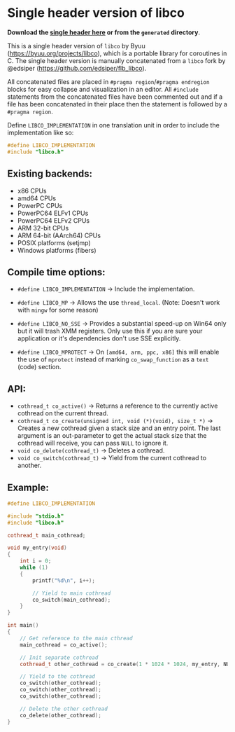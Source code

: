 # Single header version of libco

**Download the [single header here](https://raw.githubusercontent.com/SasLuca/libco/master/generated/libco.h) or from the `generated` directory**.

This is a single header version of `libco` by Byuu (https://byuu.org/projects/libco), which is a portable library for coroutines in C.
The single header version is manually concatenated from a `libco` fork by @edsiper (https://github.com/edsiper/flb_libco).

All concatenated files are placed in `#pragma region`/`#pragma endregion` blocks for easy collapse and visualization in an editor.
All `#include` statements from the concatenated files have been commented out and if a file has been concatenated in their place then the statement is followed by a `#pragma region`.

Define `LIBCO_IMPLEMENTATION` in one translation unit in order to include the implementation like so:
```c
#define LIBCO_IMPLEMENTATION 
#include "libco.h"
```

## Existing backends:
- x86 CPUs
- amd64 CPUs
- PowerPC CPUs
- PowerPC64 ELFv1 CPUs
- PowerPC64 ELFv2 CPUs
- ARM 32-bit CPUs
- ARM 64-bit (AArch64) CPUs
- POSIX platforms (setjmp)
- Windows platforms (fibers)

## Compile time options:

- `#define LIBCO_IMPLEMENTATION` -> Include the implementation.

- `#define LIBCO_MP` -> Allows the use `thread_local`. (Note: Doesn't work with `mingw` for some reason)

- `#define LIBCO_NO_SSE` -> Provides a substantial speed-up on Win64 only but it will trash XMM registers. Only use this if you are sure your application or it's dependencies don't use SSE explicitly.

- `#define LIBCO_MPROTECT` -> On `[amd64, arm, ppc, x86]` this will enable the use of `mprotect` instead of marking `co_swap_function` as a `text` (code) section.

## API:

- `cothread_t co_active()` -> Returns a reference to the currently active cothread on the current thread. 
- `cothread_t co_create(unsigned int, void (*)(void), size_t *)` -> Creates a new cothread given a stack size and an entry point. The last argument is an out-parameter to get the actual stack size that the cothread will receive, you can pass `NULL` to ignore it. 
- `void co_delete(cothread_t)` -> Deletes a cothread.
- `void co_switch(cothread_t)` -> Yield from the current cothread to another.

## Example:

```cpp
#define LIBCO_IMPLEMENTATION

#include "stdio.h"
#include "libco.h"

cothread_t main_cothread;

void my_entry(void)
{
    int i = 0;
    while (1)
    {
        printf("%d\n", i++);

        // Yield to main cothread
        co_switch(main_cothread);
    }
}

int main()
{
    // Get reference to the main cthread
    main_cothread = co_active();

    // Init separate cothread
    cothread_t other_cothread = co_create(1 * 1024 * 1024, my_entry, NULL);

    // Yield to the cothread
    co_switch(other_cothread);
    co_switch(other_cothread);
    co_switch(other_cothread);

    // Delete the other cothread
    co_delete(other_cothread);
}
```